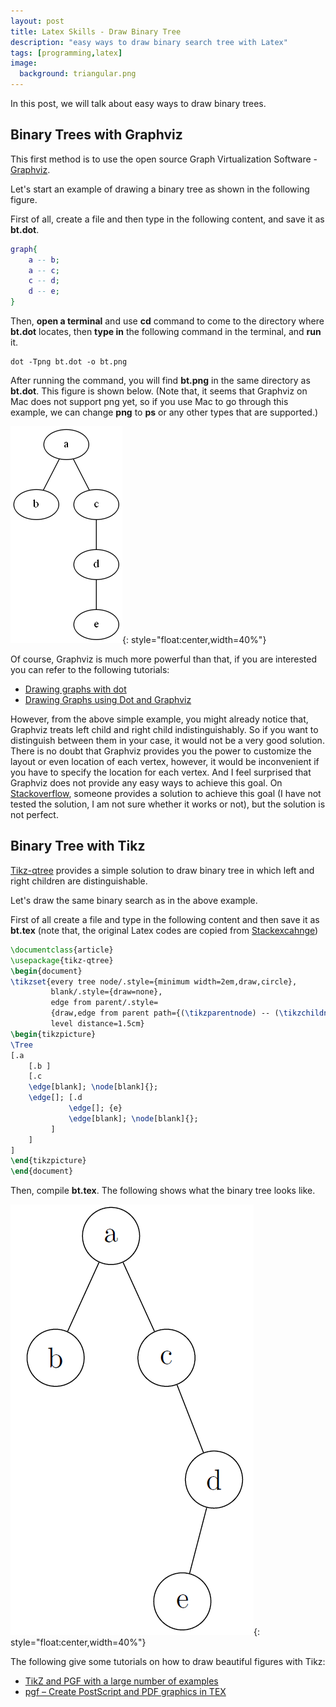 ```yaml
---
layout: post
title: Latex Skills - Draw Binary Tree
description: "easy ways to draw binary search tree with Latex"
tags: [programming,latex]
image:
  background: triangular.png
---
```


In this post, we will talk about easy ways to draw binary trees. 

## Binary Trees with Graphviz

This first method is to use the open source Graph Virtualization Software - [Graphviz](http://www.graphviz.org/). 

Let's start an example of drawing a binary tree as shown in the following figure.

First of all, create a file and then type in the following content, and save it as **bt.dot**.

~~~dot
graph{
    a -- b;
    a -- c;
    c -- d;
    d -- e;
}
~~~

Then, **open a terminal** and use **cd** command to come to the directory where **bt.dot** locates, then **type in** the following command in the terminal, and **run** it.

~~~shell
dot -Tpng bt.dot -o bt.png
~~~

After running the command, you will find **bt.png** in the same directory as **bt.dot**. This figure is shown below. (Note that, it seems that Graphviz on Mac does not support png yet, so if you use Mac to go through this example, we can change **png** to **ps** or any other types that are supported.)

![ ](../images/in-posts/2016-03/bt-graphviz.png){: style="float:center,width=40%"}

Of course, Graphviz is much more powerful than that, if you are interested you can refer to the following tutorials:

* [Drawing graphs with dot](http://www.graphviz.org/pdf/dotguide.pdf)  
* [Drawing Graphs using Dot and Graphviz](http://www.tonyballantyne.com/graphs.html)


However, from the above simple example, you might already notice that, Graphviz treats left child and right child indistinguishably. So if you want to distinguish between them in your case, it would not be a very good solution. There is no doubt that Graphviz provides you the power to customize the layout or even location of each vertex, however, it would be inconvenient if you have to specify the location for each vertex. And I feel surprised that Graphviz does not provide any easy ways to achieve this goal. On [Stackoverflow](http://stackoverflow.com/questions/10902745/enforcing-horizontal-node-ordering-in-a-dot-tree), someone provides a solution to achieve this goal (I have not tested the solution, I am not sure whether it works or not), but the solution is not perfect. 

## Binary Tree with Tikz

[Tikz-qtree](http://mirror.unl.edu/ctan/graphics/pgf/contrib/tikz-qtree/tikz-qtree-manual.pdf) provides a simple solution to draw binary tree in which left and right children are distinguishable.

Let's draw the same binary search as in the above example.

First of all create a file and type in the following content and then save it as **bt.tex** (note that, the original Latex codes are copied from [Stackexcahnge](http://tex.stackexchange.com/questions/47469/how-do-i-make-an-unbalanced-binary-tree))

~~~Latex
\documentclass{article}
\usepackage{tikz-qtree}
\begin{document}
\tikzset{every tree node/.style={minimum width=2em,draw,circle},
         blank/.style={draw=none},
         edge from parent/.style=
         {draw,edge from parent path={(\tikzparentnode) -- (\tikzchildnode)}},
         level distance=1.5cm}
\begin{tikzpicture}
\Tree
[.a     
    [.b ]
    [.c 
    \edge[blank]; \node[blank]{};
    \edge[]; [.d
             \edge[]; {e}
             \edge[blank]; \node[blank]{};
         ]
    ]
]
\end{tikzpicture}
\end{document}
~~~

Then, compile **bt.tex**. The following shows what the binary tree looks like.

![ ](../images/in-posts/2016-03/bt-tikz.png){: style="float:center,width=40%"}

The following give some tutorials on how to draw beautiful figures with Tikz:

* [TikZ and PGF with a large number of examples](http://www.texample.net/tikz/)
* [pgf – Create PostScript and PDF graphics in TEX](https://www.ctan.org/pkg/pgf?lang=en)